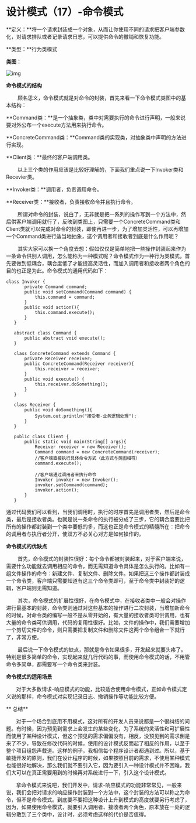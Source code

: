 # 设计模式（17）-命令模式

**定义：**将一个请求封装成一个对象，从而让你使用不同的请求把客户端参数化，对请求排队或者记录请求日志，可以提供命令的撤销和恢复功能。

**类型：**行为类模式

**类图：**

![img](https://mmbiz.qpic.cn/mmbiz_jpg/eQPyBffYbufZ9snkw4NGO3mKAqmsUw8iaPukMBKX1m9UQYFbLoG47yvEicEiaYfibEUOAlHwFicR5SX0Eicox2hxkmRA/640?wx_fmt=jpeg&tp=webp&wxfrom=5&wx_lazy=1&wx_co=1)

**命令模式的结构**

        顾名思义，命令模式就是对命令的封装，首先来看一下命令模式类图中的基本结构：

**Command类：**是一个抽象类，类中对需要执行的命令进行声明，一般来说要对外公布一个execute方法用来执行命令。

**ConcreteCommand类：**Command类的实现类，对抽象类中声明的方法进行实现。

**Client类：**最终的客户端调用类。

        以上三个类的作用应该是比较好理解的，下面我们重点说一下Invoker类和Recevier类。

**Invoker类：**调用者，负责调用命令。

**Receiver类：**接收者，负责接收命令并且执行命令。

        所谓对命令的封装，说白了，无非就是把一系列的操作写到一个方法中，然后供客户端调用就行了，反映到类图上，只需要一个ConcreteCommand类和Client类就可以完成对命令的封装，即使再进一步，为了增加灵活性，可以再增加一个Command类进行适当地抽象，这个调用者和接收者到底是什么作用呢？

        其实大家可以换一个角度去想：假如仅仅是简单地把一些操作封装起来作为一条命令供别人调用，怎么能称为一种模式呢？命令模式作为一种行为类模式，首先要做到低耦合，耦合度低了才能提高灵活性，而加入调用者和接收者两个角色的目的也正是为此。命令模式的通用代码如下：

```
class Invoker {  
       private Command command;  
       public void setCommand(Command command) {  
           this.command = command;  
       }  
       public void action(){  
           this.command.execute();  
       }  
   }  
     
   abstract class Command {  
       public abstract void execute();  
   }  
     
   class ConcreteCommand extends Command {  
       private Receiver receiver;  
       public ConcreteCommand(Receiver receiver){  
           this.receiver = receiver;  
       }  
       public void execute() {  
           this.receiver.doSomething();  
       }  
   }  
     
   class Receiver {  
       public void doSomething(){  
           System.out.println("接受者-业务逻辑处理");  
       }  
   }  
     
   public class Client {  
       public static void main(String[] args){  
           Receiver receiver = new Receiver();  
           Command command = new ConcreteCommand(receiver);  
           //客户端直接执行具体命令方式（此方式与类图相符）  
           command.execute();  
     
           //客户端通过调用者来执行命令  
           Invoker invoker = new Invoker();  
           invoker.setCommand(command);  
           invoker.action();  
       }  
   }
```

通过代码我们可以看到，当我们调用时，执行的时序首先是调用者类，然后是命令类，最后是接收者类。也就是说一条命令的执行被分成了三步，它的耦合度要比把所有的操作都封装到一个类中要低的多，而这也正是命令模式的精髓所在：把命令的调用者与执行者分开，使双方不必关心对方是如何操作的。

**命令模式的优缺点**

        首先，命令模式的封装性很好：每个命令都被封装起来，对于客户端来说，需要什么功能就去调用相应的命令，而无需知道命令具体是怎么执行的。比如有一组文件操作的命令：新建文件、复制文件、删除文件。如果把这三个操作都封装成一个命令类，客户端只需要知道有这三个命令类即可，至于命令类中封装好的逻辑，客户端则无需知道。

        其次，命令模式的扩展性很好，在命令模式中，在接收者类中一般会对操作进行最基本的封装，命令类则通过对这些基本的操作进行二次封装，当增加新命令的时候，对命令类的编写一般不是从零开始的，有大量的接收者类可供调用，也有大量的命令类可供调用，代码的复用性很好。比如，文件的操作中，我们需要增加一个剪切文件的命令，则只需要把复制文件和删除文件这两个命令组合一下就行了，非常方便。

        最后说一下命令模式的缺点，那就是命令如果很多，开发起来就要头疼了。特别是很多简单的命令，实现起来就几行代码的事，而使用命令模式的话，不用管命令多简单，都需要写一个命令类来封装。

**命令模式的适用场景**

       对于大多数请求-响应模式的功能，比较适合使用命令模式，正如命令模式定义说的那样，命令模式对实现记录日志、撤销操作等功能比较方便。

** 总结**

       对于一个场合到底用不用模式，这对所有的开发人员来说都是一个很纠结的问题。有时候，因为预见到需求上会发生的某些变化，为了系统的灵活性和可扩展性而使用了某种设计模式，但这个预见的需求偏偏没有，相反，没预见到的需求倒是来了不少，导致在修改代码的时候，使用的设计模式反而起了相反的作用，以至于整个项目组怨声载道。这样的例子，我相信每个程序设计者都遇到过。所以，基于敏捷开发的原则，我们在设计程序的时候，如果按照目前的需求，不使用某种模式也能很好地解决，那么我们就不要引入它，因为要引入一种设计模式并不困难，我们大可以在真正需要用到的时候再对系统进行一下，引入这个设计模式。

       拿命令模式来说吧，我们开发中，请求-响应模式的功能非常常见，一般来说，我们会把对请求的响应操作封装到一个方法中，这个封装的方法可以称之为命令，但不是命令模式。到底要不要把这种设计上升到模式的高度就要另行考虑了，因为，如果使用命令模式，就要引入调用者、接收者两个角色，原本放在一处的逻辑分散到了三个类中，设计时，必须考虑这样的代价是否值得。





